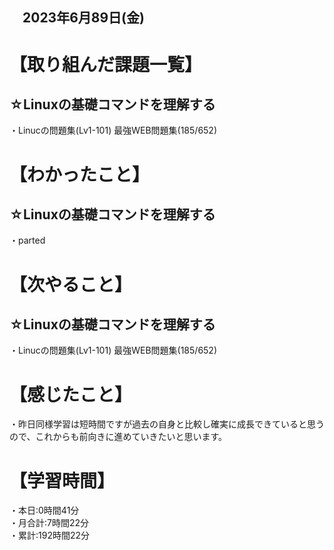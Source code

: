 ## 　2023年6月89日(金)
# 【取り組んだ課題一覧】
## ☆Linuxの基礎コマンドを理解する
・Linucの問題集(Lv1-101) 最強WEB問題集(185/652)<br>
# 【わかったこと】
## ☆Linuxの基礎コマンドを理解する
・parted<br>
# 【次やること】
## ☆Linuxの基礎コマンドを理解する
・Linucの問題集(Lv1-101) 最強WEB問題集(185/652)
# 【感じたこと】
・昨日同様学習は短時間ですが過去の自身と比較し確実に成長できていると思うので、これからも前向きに進めていきたいと思います。
# 【学習時間】
・本日:0時間41分<br>
・月合計:7時間22分<br>
・累計:192時間22分
